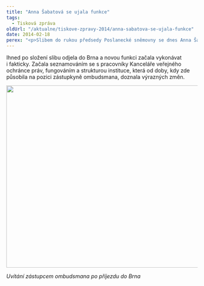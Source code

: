 ```yaml
---
title: "Anna Šabatová se ujala funkce"
tags:
  - Tisková zpráva
oldUrl: "/aktualne/tiskove-zpravy-2014/anna-sabatova-se-ujala-funkce"
date: 2014-02-18
perex: "<p>Slibem do rukou předsedy Poslanecké sněmovny se dnes Anna Šabatová ujala funkce veřejné ochránkyně práv.</p>"
---
```


<!-- imported from the old website -->

<p>Ihned po složení slibu odjela do Brna a novou funkci začala vykonávat i fakticky. Začala seznamováním se s pracovníky Kanceláře veřejného ochránce práv, fungováním a strukturou instituce, která od doby, kdy zde působila na pozici zástupkyně ombudsmana, doznala výrazných změn.</p><p><img src="https://www.ochrance.cz/uploads/RTEmagicC_prijezd-VOP-03.jpg.jpg" height="479" width="601" alt="" /></p><p><em>Uvítání zástupcem ombudsmana po příjezdu do Brna</em></p>
